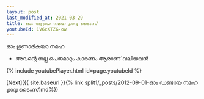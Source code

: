 ```yaml
---
layout: post
last_modified_at: 2021-03-29
title: ഓം രുദ്രായ നമഹ ൧൦൮ ടൈംസ്
youtubeId: 1V6cXTZG-ow
---
```

 
 
 ഓം ഗുണാദികയാ നമഹ 
 
 -  അവന്റെ നല്ല പെരുമാറ്റം കാരണം ആരാണ് വലിയവൻ 
 
  
 
  
 
 
 
 
 
 


{% include youtubePlayer.html id=page.youtubeId %}
 
[Next]({{ site.baseurl }}{% link  split1/_posts/2012-09-01-ഓം ഡണ്ടായ നമഹ ൧൦൮ ടൈംസ്.md%})
 
